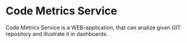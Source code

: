 # Code Metrics Service
Code Metrics Service is a WEB-application, that can analize given GIT repository and illustrate it in dashboards. 

